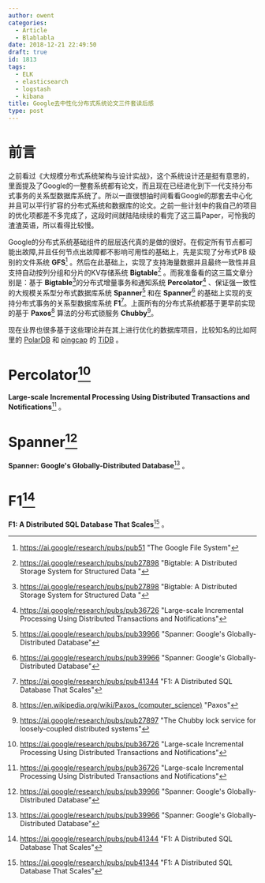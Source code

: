 ```yaml
---
author: owent
categories:
  - Article
  - Blablabla
date: 2018-12-21 22:49:50
draft: true
id: 1813
tags: 
  - ELK
  - elasticsearch
  - logstash
  - kibana
title: Google去中性化分布式系统论文三件套读后感
type: post
---
```


前言
================================================

之前看过《大规模分布式系统架构与设计实战》，这个系统设计还是挺有意思的，里面提及了Google的一整套系统都有论文，而且现在已经进化到下一代支持分布式事务的关系型数据库系统了。所以一直很想抽时间看看Google的那套去中心化并且可以平行扩容的分布式系统和数据库的论文。之前一些计划中的我自己的项目的优化项都差不多完成了，这段时间就陆陆续续的看完了这三篇Paper，可怜我的渣渣英语，所以看得比较慢。

Google的分布式系统基础组件的层层迭代真的是做的很好。在假定所有节点都可能出故障,并且任何节点出故障都不影响可用性的基础上，先是实现了分布式PB
级别的文件系统 **GFS**[^gfs] 。然后在此基础上，实现了支持海量数据并且最终一致性并且支持自动按列分组和分片的KV存储系统 **Bigtable**[^bigtable] 。而我准备看的这三篇文章分别是：基于 **Bigtable**[^bigtable]的分布式增量事务和通知系统 **Percolator**[^percolator] 、保证强一致性的大规模关系型分布式数据库系统 **Spanner**[^spanner] 和在 **Spanner**[^spanner] 的基础上实现的支持分布式事务的关系型数据库系统 **F1**[^f1]。上面所有的分布式系统都基于更早前实现的基于 **Paxos**[^paxos] 算法的分布式锁服务 **Chubby**[^chubby]。

现在业界也很多基于这些理论并在其上进行优化的数据库项目，比较知名的比如阿里的 [PolarDB][4] 和 [pingcap][2] 的 [TiDB][3] 。

Percolator[^percolator]
================================================

**Large-scale Incremental Processing Using Distributed Transactions and Notifications**[^percolator] 。

Spanner[^spanner]
================================================

**Spanner: Google's Globally-Distributed Database**[^spanner] 。

F1[^f1]
================================================

**F1: A Distributed SQL Database That Scales**[^f1] 。

[^paxos]: https://en.wikipedia.org/wiki/Paxos_(computer_science) "Paxos"
[^chubby]: https://ai.google/research/pubs/pub27897 "The Chubby lock service for loosely-coupled distributed systems"
[^gfs]: https://ai.google/research/pubs/pub51 "The Google File System"
[^bigtable]: https://ai.google/research/pubs/pub27898 "Bigtable: A Distributed Storage System for Structured Data "
[^percolator]: https://ai.google/research/pubs/pub36726 "Large-scale Incremental Processing Using Distributed Transactions and Notifications"
[^spanner]: https://ai.google/research/pubs/pub39966 "Spanner: Google's Globally-Distributed Database"
[^f1]: https://ai.google/research/pubs/pub41344 "F1: A Distributed SQL Database That Scales"

[1]: https://book.douban.com/subject/25843316/
[2]: https://pingcap.com/
[3]: https://github.com/pingcap/tidb
[4]: https://www.aliyun.com/product/polardb